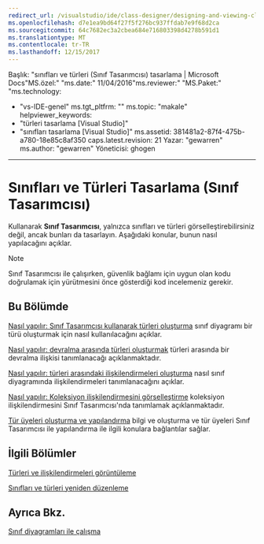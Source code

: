 ```yaml
---
redirect_url: /visualstudio/ide/class-designer/designing-and-viewing-classes-and-types
ms.openlocfilehash: d7e1ea9bd64f27f5f276bc937ffdab7e9f68d2ca
ms.sourcegitcommit: 64c7682ec3a2cbea684e716803398d4278b591d1
ms.translationtype: MT
ms.contentlocale: tr-TR
ms.lasthandoff: 12/15/2017
---
```

Başlık: "sınıfları ve türleri (Sınıf Tasarımcısı) tasarlama | Microsoft Docs"MS.özel:" "ms.date:" 11/04/2016"ms.reviewer:" "MS.Paket:" "ms.technology: 
  - "vs-IDE-genel" ms.tgt_pltfrm: "" ms.topic: "makale" helpviewer_keywords: 
  - "türleri tasarlama [Visual Studio]"
  - "sınıfları tasarlama [Visual Studio]" ms.assetid: 381481a2-87f4-475b-a780-18e85c8af350 caps.latest.revision: 21 Yazar: "gewarren" ms.author: "gewarren" Yöneticisi: ghogen
---
# <a name="designing-classes-and-types-class-designer"></a>Sınıfları ve Türleri Tasarlama (Sınıf Tasarımcısı)
Kullanarak **Sınıf Tasarımcısı**, yalnızca sınıfları ve türleri görselleştirebilirsiniz değil, ancak bunları da tasarlayın. Aşağıdaki konular, bunun nasıl yapılacağını açıklar.  
  
> [!NOTE]
>  Sınıf Tasarımcısı ile çalışırken, güvenlik bağlamı için uygun olan kodu doğrulamak için yürütmesini önce gösterdiği kod incelemeniz gerekir.  
  
## <a name="in-this-section"></a>Bu Bölümde  
 [Nasıl yapılır: Sınıf Tasarımcısı kullanarak türleri oluşturma](how-to-create-types.md) sınıf diyagramı bir türü oluşturmak için nasıl kullanılacağını açıklar.  
  
 [Nasıl yapılır: devralma arasında türleri oluşturmak](how-to-create-inheritance-between-types.md) türleri arasında bir devralma ilişkisi tanımlanacağı açıklanmaktadır.  
  
 [Nasıl yapılır: türleri arasındaki ilişkilendirmeleri oluşturma](how-to-create-associations-between-types.md) nasıl sınıf diyagramında ilişkilendirmeleri tanımlanacağını açıklar.  
  
 [Nasıl yapılır: Koleksiyon ilişkilendirmesini görselleştirme](how-to-visualize-a-collection-association.md) koleksiyon ilişkilendirmesini Sınıf Tasarımcısı'nda tanımlamak açıklanmaktadır.  
  
 [Tür üyeleri oluşturma ve yapılandırma](creating-and-configuring-type-members.md) bilgi ve oluşturma ve tür üyeleri Sınıf Tasarımcısı ile yapılandırma ile ilgili konulara bağlantılar sağlar.  
  
## <a name="related-sections"></a>İlgili Bölümler  
 [Türleri ve ilişkilendirmeleri görüntüleme](viewing-types-and-relationships.md)  
  
 [Sınıfları ve türleri yeniden düzenleme](refactoring-classes-and-types.md)  
  
## <a name="see-also"></a>Ayrıca Bkz.  
 [Sınıf diyagramları ile çalışma](working-with-class-diagrams.md)